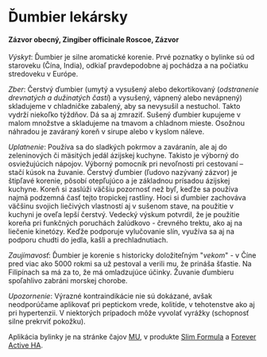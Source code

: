 Ďumbier lekársky
================

#### Zázvor obecný, Zingiber officinale Roscoe, Zázvor

*Výskyt*: Ďumbier je silne aromatické korenie. Prvé poznatky o bylinke sú od
staroveku (Čína, India), odkiaľ pravdepodobne aj pochádza a na počiatku
stredoveku v Európe.

*Zber*: Čerstvý ďumbier (umytý a vysušený alebo dekortikovaný (*odstranenie
drevnatých a dužinatých častí*) a vysušený, vápnený alebo nevápnený) skladujeme
v chladničke zabalený, aby sa nevysušil a nestuchol. Takto vydrží niekoľko
týždňov. Dá sa aj zmraziť. Sušený ďumbier kupujeme v malom množstve a skladujeme
na tmavom a chladnom mieste. Osožnou náhradou je zaváraný koreň v sirupe alebo v
kyslom náleve.

*Uplatnenie*: Používa sa do sladkých pokrmov a zaváranín, ale aj do zeleninových
či mäsitých jedál ázijskej kuchyne. Takisto je výborný do osviežujúcich nápojov.
Výborný pomocník pri nevoľnosti pri cestovaní – stačí kúsok na žuvanie. Čerstvý
ďumbier (ľudovo nazývaný zázvor) je štipľavé korenie, pôsobí otepľujúco a je
základnou prísadou ázijskej kuchyne. Koreň si zaslúži väčšiu pozornosť než byľ,
keďže sa používa najmä podzemná časť tejto tropickej rastliny. Hoci si ďumbier
zachováva väčšinu svojich liečivých vlastností aj v sušenom stave, na použitie v
kuchyni je oveľa lepší čerstvý. Vedecký výskum potvrdil, že je použitie koreňa
pri funkčných poruchách žalúdkovo - črevného trektu, ako aj na liečenie
kinetózy. Keďže podporuje vylučovanie slín, využíva sa aj na podporu chudti do
jedla, kašli a prechladnutiach.

*Zaujímavosť*: Ďumbier je korenie s historicky doložiteľným "*vekom*" - v Číne
pred viac ako 5000 rokmi sa už pestoval a verili mu, že prináša šťastie. Na
Filipínach sa má za to, že má omladzujúce účinky. Žuvanie ďumbieru spoľahlivo
zabráni morskej chorobe.

*Upozornenie*: Výrazné kontraindikácie nie sú dokázané, avšak neodporúčame
aplikovať pri peptickom vrede, kolitíde, v tehotenstve ako aj pri hypertenzii. V
niektorých prípadoch môže vyvolať vyrážky (schopnosť silne prekrviť pokožku).

Aplikácia bylinky je na stránke čajov [MU](/caje/mu), v produkte [Slim
Formula](/sip/p/slim-formula/) a [Forever Active
HA](/sip/p/forever-active-ha/).

### 


